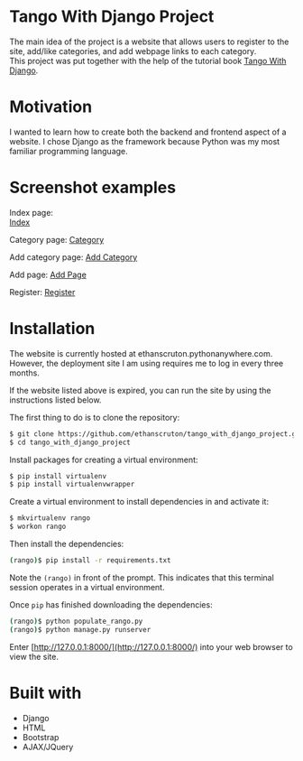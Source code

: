 # Tango With Django Project
The main idea of the project is a website that allows users to register to the site, add/like categories, and add webpage links to each category.  
This project was put together with the help of the tutorial book [Tango With Django](https://www.tangowithdjango.com/).

# Motivation
I wanted to learn how to create both the backend and frontend aspect of a website. I chose Django as the framework because Python was my most familiar programming language.

# Screenshot examples
Index page:  
[Index](https://pasteboard.co/JEWR0xc.png)

Category page:
[Category](https://pasteboard.co/JEXlQNg.png)

Add category page:
[Add Category](https://pasteboard.co/JEXlCDx.png)

Add page:
[Add Page](https://pasteboard.co/JEXmwha.png)

Register:
[Register](https://pasteboard.co/JEXmRe8.png)

# Installation
The website is currently hosted at ethanscruton.pythonanywhere.com. However, the deployment site I am using requires me to log in every three months.  

If the website listed above is expired, you can run the site by using the instructions listed below.  

The first thing to do is to clone the repository:

```sh
$ git clone https://github.com/ethanscruton/tango_with_django_project.git
$ cd tango_with_django_project
```

Install packages for creating a virtual environment:
```sh
$ pip install virtualenv
$ pip install virtualenvwrapper
```

Create a virtual environment to install dependencies in and activate it:
```sh
$ mkvirtualenv rango
$ workon rango
```

Then install the dependencies:

```sh
(rango)$ pip install -r requirements.txt
```
Note the `(rango)` in front of the prompt. This indicates that this terminal
session operates in a virtual environment.

Once `pip` has finished downloading the dependencies:
```sh
(rango)$ python populate_rango.py
(rango)$ python manage.py runserver
```

Enter [http://127.0.0.1:8000/](http://127.0.0.1:8000/) into your web browser to view the site.

# Built with
* Django
* HTML
* Bootstrap
* AJAX/JQuery
